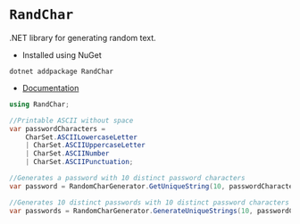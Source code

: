 # `RandChar`
.NET library for generating random text.

* Installed using NuGet

```
dotnet addpackage RandChar
```

* [Documentation](https://github.com/stratagyn/RandChar/blob/master/docs/random-char.md)

```cs
using RandChar;

//Printable ASCII without space
var passwordCharacters = 
    CharSet.ASCIILowercaseLetter 
    | CharSet.ASCIIUppercaseLetter 
    | CharSet.ASCIINumber 
    | CharSet.ASCIIPunctuation;

//Generates a password with 10 distinct password characters
var password = RandomCharGenerator.GetUniqueString(10, passwordCharacters);

//Generates 10 distinct passwords with 10 distinct password characters
var passwords = RandomCharGenerator.GenerateUniqueStrings(10, passwordCharacters, 10)
```



